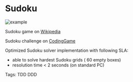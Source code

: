 # Sudoku

![example](https://upload.wikimedia.org/wikipedia/commons/f/ff/Sudoku-by-L2G-20050714.svg)

Sudoku game on [Wikipedia](https://fr.wikipedia.org/wiki/Sudoku "Sudoku Game")

Sudoku challenge on [CodingGame](https://www.codingame.com/ide/puzzle/sudoku-solver "Sudoku solver") 


Optimized Sudoku solver implementation with following SLA:

- able to solve hardest Sudoku grids ( 60 empty boxes)
- resolution time < 2 seconds (on standard PC)



Tags: TDD DDD
